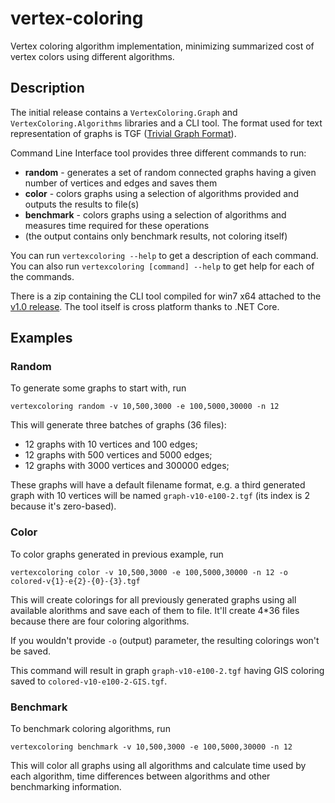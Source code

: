 # vertex-coloring

Vertex coloring algorithm implementation, minimizing summarized cost of vertex colors using different algorithms.

## Description

The initial release contains a `VertexColoring.Graph` and `VertexColoring.Algorithms` libraries and a CLI tool.
The format used for text representation of graphs is TGF ([Trivial Graph Format](https://en.wikipedia.org/wiki/Trivial_Graph_Format)).

Command Line Interface tool provides three different commands to run:
* **random** - generates a set of random connected graphs having a given number of vertices and edges and saves them
* **color** - colors graphs using a selection of algorithms provided and outputs the results to file(s)
* **benchmark** - colors graphs using a selection of algorithms and measures time required for these operations
*  (the output contains only benchmark results, not coloring itself)

You can run `vertexcoloring --help` to get a description of each command.
You can also run `vertexcoloring [command] --help` to get help for each of the commands.

There is a zip containing the CLI tool compiled for win7 x64 attached
to the [v1.0 release](https://github.com/amis92/vertex-coloring/releases/tag/v1.0).
The tool itself is cross platform thanks to .NET Core.

## Examples

### Random

To generate some graphs to start with, run

`vertexcoloring random -v 10,500,3000 -e 100,5000,30000 -n 12`

This will generate three batches of graphs (36 files):
* 12 graphs with 10 vertices and 100 edges;
* 12 graphs with 500 vertices and 5000 edges;
* 12 graphs with 3000 vertices and 300000 edges;

These graphs will have a default filename format, e.g. a third generated graph with 10 vertices will be named
`graph-v10-e100-2.tgf` (its index is 2 because it's zero-based).

### Color

To color graphs generated in previous example, run

`vertexcoloring color -v 10,500,3000 -e 100,5000,30000 -n 12 -o colored-v{1}-e{2}-{0}-{3}.tgf`

This will create colorings for all previously generated graphs using all available alorithms and save each of them to file.
It'll create 4*36 files because there are four coloring algorithms.

If you wouldn't provide `-o` (output) parameter, the resulting colorings won't be saved.

This command will result in graph `graph-v10-e100-2.tgf` having GIS coloring saved to `colored-v10-e100-2-GIS.tgf`.

### Benchmark

To benchmark coloring algorithms, run

`vertexcoloring benchmark -v 10,500,3000 -e 100,5000,30000 -n 12`

This will color all graphs using all algorithms and calculate time used by each algorithm, 
time differences between algorithms and other benchmarking information.
